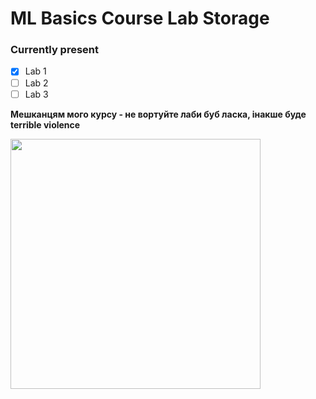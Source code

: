 # ML Basics Course Lab Storage
### Currently present

- [x] Lab 1
- [ ] Lab 2
- [ ] Lab 3

**Мешканцям мого курсу - не вортуйте лаби буб ласка, інакше буде terrible violence**

<div align="left">
    <img src="https://cs7.pikabu.ru/post_img/2014/03/01/7/1393669621_572189444.gif" width="400" height="auto"/>
</div>
